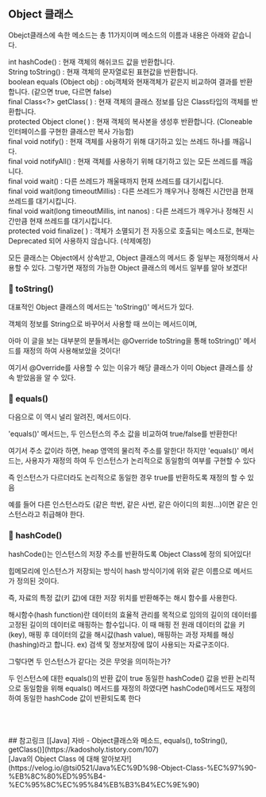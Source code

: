 ## Object 클래스
Obejct클래스에 속한 메소드는 총 11가지이며 메소드의 이름과 내용은 아래와 같습니다.

int  hashCode() :  현재 객체의 해쉬코드 값을 반환합니다. <br/>
String  toString() :  현재 객체의 문자열로된 표현값을 반환합니다.<br/>
boolean  equals (Object obj) :  obj객체와 현재객체가 같은지 비교하여 결과를 반환합니다. (같으면 true, 다르면 false)<br/>
final Class<?>  getClass( ) :  현재 객체의 클래스 정보를 담은 Class타입의 객체를 반환합니다.<br/>
protected Object  clone( ) :  현재 객체의 복사본을 생성후 반환합니다. (Cloneable 인터페이스를 구현한 클래스만 복사 가능함)<br/>
final void  notify() :  현재 객체를 사용하기 위해 대기하고 있는 쓰레드 하나를 깨웁니다.<br/>
final void  notifyAll() :  현재 객체를 사용하기 위해 대기하고 있는 모든 쓰레드를 깨웁니다.<br/>
final void  wait() :  다른 쓰레드가 깨울때까지 현재 쓰레드를 대기시킵니다.<br/>
final void  wait(long timeoutMillis) :  다른  쓰레드가 깨우거나 정해진 시간만큼 현재 쓰레드를 대기시킵니다.<br/>
final void  wait(long timeoutMillis, int nanos) :  다른  쓰레드가 깨우거나 정해진 시간만큼 현재 쓰레드를 대기시킵니다.<br/>
protected void  finalize( ) :  객체가 소멸되기 전 자동으로 호출되는 메소드로, 현재는 Deprecated 되어 사용하지 않습니다. (삭제예정)<br/>

모든 클래스는 Object에서 상속받고, Object 클래스의 메서드 중 일부는 재정의해서 사용할 수 있다.
그렇가면 재정의 가능한 Object 클래스의 메서드 일부를 알아 보겠다!

### 💁 toString()

대표적인 Object 클래스의 메서드는 'toString()' 메서드가 있다.

객체의 정보를 String으로 바꾸어서 사용할 때 쓰이는 메서드이며,

아마 이 글을 보는 대부분의 분들께서는 @Override toString을 통해 toString()' 메서드를 재정의 하여 사용해보았을 것이다!

여기서 @Override를 사용할 수 있는 이유가 해당 클래스가 이미 Object 클래스를 상속 받았음을 알 수 있다.

### 💁 equals()

다음으로 이 역시 널리 알려진, 메서드이다.

'equals()' 메서드는, 두 인스턴스의 주소 값을 비교하여 true/false를 반환한다!

여기서 주소 값이라 하면, heap 영역의 물리적 주소를 말한다!
하지만 'equals()' 메서드는, 사용자가 재정의 하여 두 인스턴스가 논리적으로 동일함의 여부를 구현할 수 있다

즉 인스턴스가 다르더라도 논리적으로 동일한 경우 true를 반환하도록 재정의 할 수 있음

예를 들어 다른 인스턴스라도 (같은 학번, 같은 사번, 같은 아이디의 회원...)이면 같은 인스턴스라고 취급해야 한다.

### 💁 hashCode()

hashCode()는 인스턴스의 저장 주소를 반환하도록 Object Class에 정의 되어있다!

힙메모리에 인스턴스가 저장되는 방식이 hash 방식이기에 위와 같은 이름으로 메서드가 정의된 것이다.

즉, 자료의 특정 값(키 값)에 대한 저장 위치를 반환해주는 해시 함수를 사용한다.

해시함수(hash function)란 데이터의 효율적 관리를 목적으로 임의의 길이의 데이터를 고정된 길이의 데이터로 매핑하는 함수입니다. 이 때 매핑 전 원래 데이터의 값을 키(key), 매핑 후 데이터의 값을 해시값(hash value), 매핑하는 과정 자체를 해싱(hashing)라고 합니다. ex) 검색 및 정보저장에 많이 사용되는 자료구조이다.

그렇다면 두 인스턴스가 같다는 것은 무엇을 의미하는가?

두 인스턴스에 대한 equals()의 반환 값이 true
동일한 hashCode() 값을 반환
논리적으로 동일함을 위해 equals() 메서드를 재정의 하였다면 hashCode()메서드도 재정의 하여 동일한 hashCode 값이 반환되도록 한다

<br/>
<br/>
<br/>
## 참고링크
[[Java] 자바 - Object클래스와 메소드, equals(), toString(), getClass()](https://kadosholy.tistory.com/107) <br/>
[Java의 Object Class 에 대해 알아보자!](https://velog.io/@tsi0521/Java%EC%9D%98-Object-Class-%EC%97%90-%EB%8C%80%ED%95%B4-%EC%95%8C%EC%95%84%EB%B3%B4%EC%9E%90)
